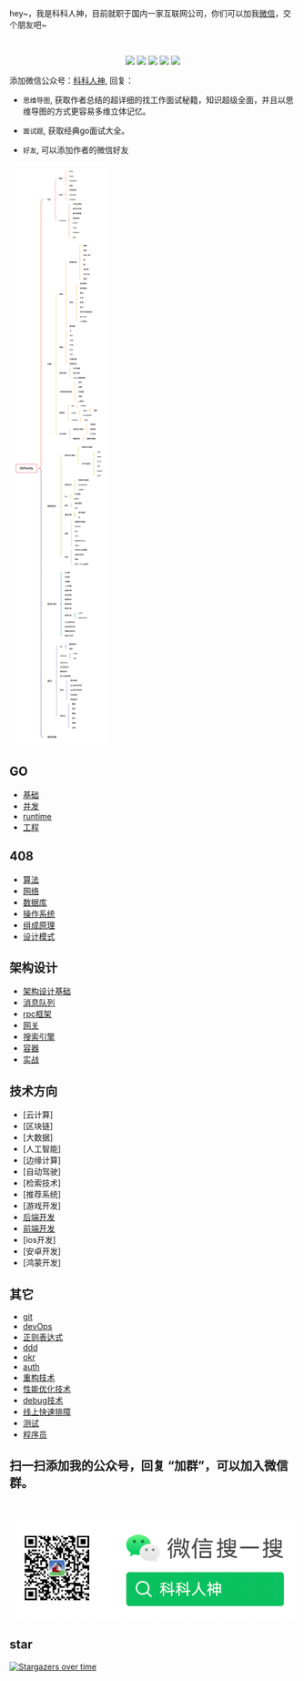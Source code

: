 <p align="left">
hey~，我是科科人神，目前就职于国内一家互联网公司，你们可以加我<a href="./#wechat.png">微信</a>，交个朋友吧~
</p>
<br>
<p align="center">
<a href='./#wechat.png' target="_blank"><img src="https://img.shields.io/static/v1?label=%E7%A7%91%E7%A7%91%E4%BA%BA%E7%A5%9E&message=%E5%85%AC%E4%BC%97%E5%8F%B7&color="></a>
<a href="https://www.youtube.com/channel/UCK8wjBe9sh4VHSowLQmWOzg" target="_blank"><img src="https://img.shields.io/static/v1?label=youtube&message=YouTube&color=red"></a>
<a href="https://space.bilibili.com/478621088" target="_blank"><img src="https://img.shields.io/static/v1?label=bilibili&message=b%E7%AB%99&color=blue"></a>
<a href="https://www.zhihu.com/people/shgopher" target="_blank"><img src="https://img.shields.io/static/v1?label=zhihu&message=%E7%9F%A5%E4%B9%8E&color=blue"></a>
<a href="https://www.toutiao.com/c/user/token/MS4wLjABAAAAIGeO1-kCUelF-G8GW3AvJlrEL7tiO24WHJmnX4nV1bs" target="_blank"><img src="https://img.shields.io/static/v1?label=toutiao&message=%E5%A4%B4%E6%9D%A1&color=red"></a>
</p>

添加微信公众号：<a href="./#wechat.png">科科人神</a>, 回复：

- `思维导图`, 获取作者总结的超详细的找工作面试秘籍，知识超级全面，并且以思维导图的方式更容易多维立体记忆。
- `面试题`, 获取经典go面试大全。

- `好友`, 可以添加作者的微信好友
 
![](./GOFamily.png)                             
                             
## GO
- [基础](./go/基础)
- [并发](./go/并发)
- [runtime](./go/runtime)
- [工程](./go/工程)
## 408
- [算法](./408/算法)
- [网络](./408/网络)
- [数据库](./408/数据库)
- [操作系统](./408/操作系统)
- [组成原理](./408/组成原理)
- [设计模式](./408/设计模式)
## 架构设计
- [架构设计基础](./system/架构设计基础)
- [消息队列](./system/消息队列)
- [rpc框架](./system/rpc)
- [网关](./system/网关)
- [搜索引擎](./system/搜索引擎)
- [容器](./system/容器)
- [实战](./system/实战)
## 技术方向
- [云计算]
- [区块链]
- [大数据]
- [人工智能]
- [边缘计算]
- [自动驾驶]
- [检索技术]
- [推荐系统]
- [游戏开发]
- [后端开发](./tech/后端开发)                             
- [前端开发](./tech/前端开发/)                            
- [ios开发]
- [安卓开发]
- [鸿蒙开发]
## 其它
- [git](./other/git)
- [devOps](./other/devOps)
- [正则表达式](./other/正则表达式)
- [ddd](./other/ddd)
- [okr](./other/okr)
- [auth](./other/auth)
- [重构技术](./other/重构技术)
- [性能优化技术](./other/性能优化技术)
- [debug技术](./other/debug)
- [线上快速排障](./other/线上快速排障)
- [测试](./other/测试)
- [程序员](./other/程序员)

## 扫一扫添加我的公众号，回复 “加群”，可以加入微信群。

<p id="wechat.png" align="center">
<br>
<br>
<img src="./wechat.png"  alt="公众号搜：科科人神">
</p>
                                                                             
## star
                                                                             
[![Stargazers over time](https://starchart.cc/shgopher/GOFamily.svg)](https://starchart.cc/shgopher/GOFamily)

